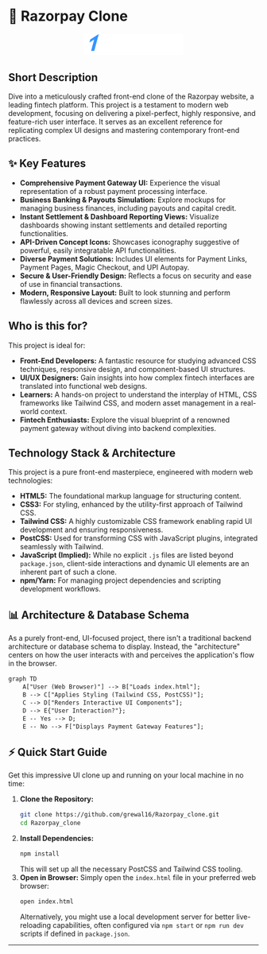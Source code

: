 # 🚀 Razorpay Clone

<p align="center"><img src="./images/logo.svg" alt="Razorpay Clone Logo" width="200"></p>

## Short Description

Dive into a meticulously crafted front-end clone of the Razorpay website, a leading fintech platform. This project is a testament to modern web development, focusing on delivering a pixel-perfect, highly responsive, and feature-rich user interface. It serves as an excellent reference for replicating complex UI designs and mastering contemporary front-end practices.

## ✨ Key Features

*   **Comprehensive Payment Gateway UI:** Experience the visual representation of a robust payment processing interface.
*   **Business Banking & Payouts Simulation:** Explore mockups for managing business finances, including payouts and capital credit.
*   **Instant Settlement & Dashboard Reporting Views:** Visualize dashboards showing instant settlements and detailed reporting functionalities.
*   **API-Driven Concept Icons:** Showcases iconography suggestive of powerful, easily integratable API functionalities.
*   **Diverse Payment Solutions:** Includes UI elements for Payment Links, Payment Pages, Magic Checkout, and UPI Autopay.
*   **Secure & User-Friendly Design:** Reflects a focus on security and ease of use in financial transactions.
*   **Modern, Responsive Layout:** Built to look stunning and perform flawlessly across all devices and screen sizes.

## Who is this for?

This project is ideal for:

*   **Front-End Developers:** A fantastic resource for studying advanced CSS techniques, responsive design, and component-based UI structures.
*   **UI/UX Designers:** Gain insights into how complex fintech interfaces are translated into functional web designs.
*   **Learners:** A hands-on project to understand the interplay of HTML, CSS frameworks like Tailwind CSS, and modern asset management in a real-world context.
*   **Fintech Enthusiasts:** Explore the visual blueprint of a renowned payment gateway without diving into backend complexities.

## Technology Stack & Architecture

This project is a pure front-end masterpiece, engineered with modern web technologies:

*   **HTML5:** The foundational markup language for structuring content.
*   **CSS3:** For styling, enhanced by the utility-first approach of Tailwind CSS.
*   **Tailwind CSS:** A highly customizable CSS framework enabling rapid UI development and ensuring responsiveness.
*   **PostCSS:** Used for transforming CSS with JavaScript plugins, integrated seamlessly with Tailwind.
*   **JavaScript (Implied):** While no explicit `.js` files are listed beyond `package.json`, client-side interactions and dynamic UI elements are an inherent part of such a clone.
*   **npm/Yarn:** For managing project dependencies and scripting development workflows.

## 📊 Architecture & Database Schema

As a purely front-end, UI-focused project, there isn't a traditional backend architecture or database schema to display. Instead, the "architecture" centers on how the user interacts with and perceives the application's flow in the browser.

```mermaid
graph TD
    A["User (Web Browser)"] --> B["Loads index.html"];
    B --> C["Applies Styling (Tailwind CSS, PostCSS)"];
    C --> D["Renders Interactive UI Components"];
    D --> E{"User Interaction?"};
    E -- Yes --> D;
    E -- No --> F["Displays Payment Gateway Features"];
```

## ⚡ Quick Start Guide

Get this impressive UI clone up and running on your local machine in no time:

1.  **Clone the Repository:**
    ```bash
    git clone https://github.com/grewal16/Razorpay_clone.git
    cd Razorpay_clone
    ```
2.  **Install Dependencies:**
    ```bash
    npm install
    ```
    This will set up all the necessary PostCSS and Tailwind CSS tooling.
3.  **Open in Browser:**
    Simply open the `index.html` file in your preferred web browser:
    ```bash
    open index.html
    ```
    Alternatively, you might use a local development server for better live-reloading capabilities, often configured via `npm start` or `npm run dev` scripts if defined in `package.json`.

---